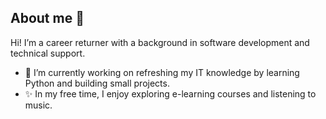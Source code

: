 ## About me 👋

Hi! I’m a career returner with a background in software development and technical support.
- 🔭 I’m currently working on refreshing my IT knowledge by learning Python and building small projects.
- ✨ In my free time, I enjoy exploring e-learning courses and listening to music.

<!--
**jannajchan/jannajchan** is a ✨ _special_ ✨ repository because its `README.md` (this file) appears on your GitHub profile.

Here are some ideas to get you started:

- 🔭 I’m currently working on ...
- 🌱 I’m currently learning ...
- 👯 I’m looking to collaborate on ...
- 🤔 I’m looking for help with ...
- 💬 Ask me about ...
- 📫 How to reach me: ...
- 😄 Pronouns: ...
- ⚡ Fun fact: ...
-->
